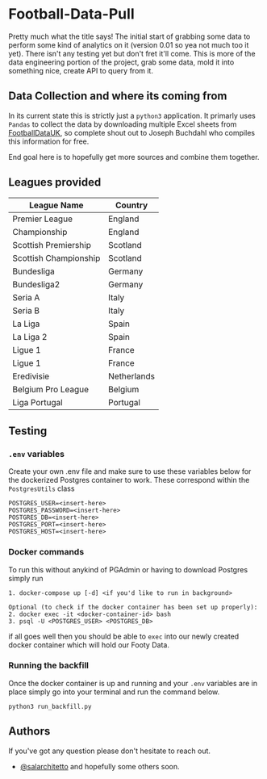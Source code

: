 # Football-Data-Pull

Pretty much what the title says! The initial start of grabbing some data to perform some kind of analytics on it 
(version 0.01 so yea not much too it yet). There isn't any testing yet but don't fret it'll come. 
This is more of the data engineering portion of the project, grab some data, 
mold it into something nice, create API to query from it. 

## Data Collection and where its coming from
In its current state this is strictly just a `python3` application. It primarly uses `Pandas` to collect 
the data by downloading multiple Excel sheets from [FootballDataUK](https://www.football-data.co.uk/), 
so complete shout out to Joseph Buchdahl who compiles this information for free. 

End goal here is to hopefully get more sources and combine them together. 

## Leagues provided 
| League Name           | Country     |
|-----------------------|-------------|
| Premier League        | England     |
| Championship          | England     |
| Scottish Premiership  | Scotland    |
| Scottish Championship | Scotland    |
| Bundesliga            | Germany     |
| Bundesliga2           | Germany     |
| Seria A               | Italy       |
| Seria B               | Italy       |
| La Liga               | Spain       |
| La Liga 2             | Spain       |
| Ligue 1               | France      |
| Ligue 1               | France      |
| Eredivisie            | Netherlands |
| Belgium Pro League    | Belgium     |
| Liga Portugal         | Portugal    |

## Testing

### `.env` variables
Create your own .env file and make sure to use these variables below for the dockerized
Postgres container to work. These correspond within the `PostgresUtils` class
```
POSTGRES_USER=<insert-here>
POSTGRES_PASSWORD=<insert-here>
POSTGRES_DB=<insert-here>
POSTGRES_PORT=<insert-here>
POSTGRES_HOST=<insert-here>
```

### Docker commands
To run this without anykind of PGAdmin or having to download Postgres simply run 
```
1. docker-compose up [-d] <if you'd like to run in background>

Optional (to check if the docker container has been set up properly): 
2. docker exec -it <docker-container-id> bash 
3. psql -U <POSTGRES_USER> <POSTGRES_DB>
```
if all goes well then you should be able to `exec` into our newly created docker container which 
will hold our Footy Data.

### Running the backfill
Once the docker container is up and running and your `.env` variables are in place simply 
go into your terminal and run the command below. 
```
python3 run_backfill.py
```

## Authors
If you've got any question please don't hesitate to reach out. 
- [@salarchitetto](https://www.github.com/salarchitetto) and hopefully some others soon. 